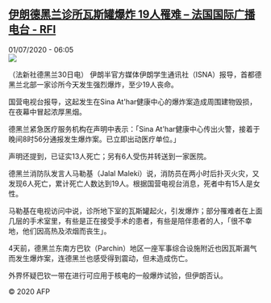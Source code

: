 <!--1593586435000-->
[伊朗德黑兰诊所瓦斯罐爆炸  19人罹难 – 法国国际广播电台 - RFI](http://www.rfi.fr//cn/contenu/20200701-%E4%BC%8A%E6%9C%97%E5%BE%B7%E9%BB%91%E5%85%B0%E8%AF%8A%E6%89%80%E7%93%A6%E6%96%AF%E7%BD%90%E7%88%86%E7%82%B8-19%E4%BA%BA%E7%BD%B9%E9%9A%BE)
------

<div>01/07/2020 - 06:05</div><img src="https://s.rfi.fr/media/display/ebf76a2c-bb56-11ea-9234-005056a98db9/w:310/p:16x9/int0006b.200701120501.jpg"><div class="t-content__body u-clearfix"><div class="m-interstitial"></div><p>（法新社德黑兰30日电）    伊朗半官方媒体伊朗学生通讯社（ISNA）报导，首都德黑兰北部一家诊所今天发生强烈爆炸，至少19人丧命。</p><p>    国营电视台报导，这起发生在Sina At'har健康中心的爆炸案造成周围建物毁损，在夜幕中冒起浓厚黑烟。</p><p>    德黑兰紧急医疗服务机构在声明中表示：「Sina At'har健康中心传出火警，接着于晚间8时56分通报发生爆炸案。已立即出动医疗单位。」</p><p>    声明还提到，已证实13人死亡；另有6人受伤并转送到一家医院。</p><p>    德黑兰消防队发言人马勒基（Jalal Maleki）说，消防员在两小时后扑灭火灾，又发现6人死亡，累计死亡人数达到19人。根据国营电视台消息，死者中有15人是女性。</p><p>    马勒基在电视访问中说，诊所地下室的瓦斯罐起火，引发爆炸；部分罹难者在上面几层的手术室里，有些是正在接受手术的患者，有些是陪伴患者的人，「很不幸地，他们因高热及浓烟而丧生」。</p><p>    4天前，德黑兰东南方巴钦（Parchin）地区一座军事综合设施附近也因瓦斯漏气而发生爆炸案，连德黑兰也感受得到震动，但未造成伤亡。</p><p>    外界怀疑巴钦一带在进行可应用于核电的一般爆炸试验，但伊朗否认。</p><p class="t-copyright">© 2020 AFP</p>        </div>
